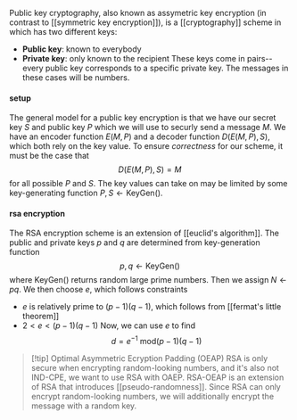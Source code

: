 Public key cryptography, also known as assymetric key encryption (in contrast to [[symmetric key encryption]]), is a [[cryptography]] scheme in which has two different keys:
- **Public key**: known to everybody
- **Private key**: only known to the recipient
These keys come in pairs--every public key corresponds to a specific private key. The messages in these cases will be numbers.
#### setup
The general model for a public key encryption is that we have our secret key $S$ and public key $P$ which we will use to securly send a message $M$. We have an encoder function $E(M, P)$ and a decoder function $D(E(M, P), S)$, which both rely on the key value. To ensure *correctness* for our scheme, it must be the case that
$$D(E(M, P), S) = M$$ for all possible $P$ and $S$. The key values can take on may be limited by some key-generating function $P, S \leftarrow \textrm{KeyGen}()$. 

#### rsa encryption
The RSA encryption scheme is an extension of [[euclid's algorithm]]. The public and private keys $p$ and $q$ are determined from key-generation function $$p, q \leftarrow \textrm{KeyGen}()$$
where $\textrm{KeyGen}()$ returns random large prime numbers. Then we assign $N \leftarrow pq$. We then choose $e$, which follows constraints
- $e$ is relatively prime to $(p-1)(q-1)$, which follows from [[fermat's little theorem]]
- $2 < e < (p - 1)(q - 1)$
Now, we can use $e$ to find 
$$d = e^{-1} \textrm{ mod}(p-1)(q-1)$$
> [!tip] Optimal Asymmetric Ecryption Padding (OEAP)
RSA is only secure when encrypting random-looking numbers, and it's also not IND-CPE, we want to use RSA with OAEP. RSA-OEAP is an extension of RSA that introduces [[pseudo-randomness]]. Since RSA can only encrypt random-looking numbers, we will additionally encrypt the message with a random key.

